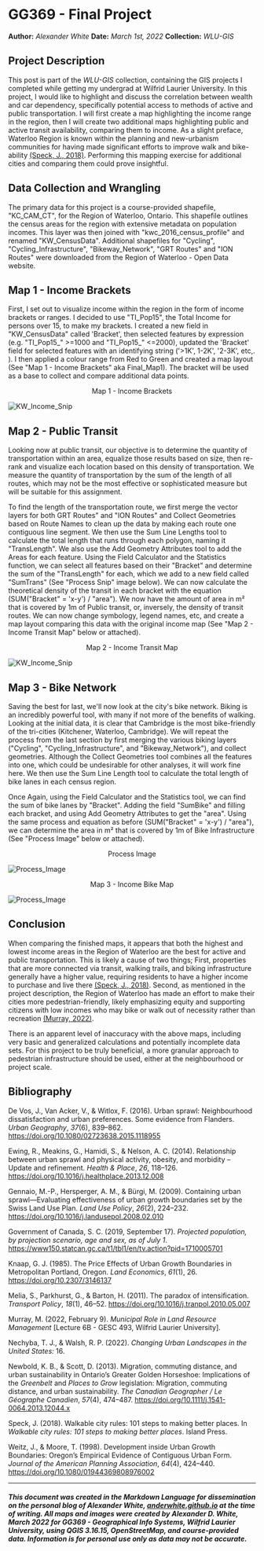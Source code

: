 # GG369 - Final Project

__Author:__ _Alexander White_
__Date:__ _March 1st, 2022_
__Collection:__ _WLU-GIS_ 

## Project Description 

This post is part of the _WLU-GIS_ collection, containing the GIS projects I completed while getting my undergrad at Wilfrid Laurier University. In this project, I would like to highlight and discuss the correlation between wealth and car dependency, specifically potential access to methods of active and public transportation. I will first create a map highlighting the income range in the region, then I will create two additional maps highlighting public and active transit availability, comparing them to income. As a slight preface, Waterloo Region is known within the planning and new-urbanism communities for having made significant efforts to improve walk and bike-ability [(Speck, J., 2018)](#Bibliography). Performing this mapping exercise for additional cities and comparing them could prove insightful. 

## Data Collection and Wrangling

The primary data for this project is a course-provided shapefile, "KC_CAM_CT", for the Region of Waterloo, Ontario. This shapefile outlines the census areas for the region with extensive metadata on population incomes. This layer was then joined with "kwc_2016_census_profile" and renamed "KW_CensusData". Additional shapefiles for "Cycling", "Cycling_Infrastructure", "Bikeway_Network", "GRT Routes" and "ION Routes" were downloaded from the Region of Waterloo - Open Data website. 

## Map 1 - Income Brackets

First, I set out to visualize income within the region in the form of income brackets or ranges. I decided to use  "TI_Pop15", the Total Income for persons over 15, to make my brackets. I created a new field in "KW_CensusData" called 'Bracket', then selected features by expression (e.g. "TI_Pop15_" >=1000 and "TI_Pop15_" <=2000), updated the 'Bracket' field for selected features with an identifying string ('>1K', 1-2K', '2-3K', etc,. ). I then applied a colour range from  Red to Green and created a map layout (See "Map 1 - Income Brackets" aka Final_Map1). The bracket will be used as a base to collect and compare additional data points.

<div style="page-break-after: always;"></div>

<p style="text-align: center;">Map 1 - Income Brackets</p>

![KW_Income_Snip](C:\batcave\Code_Snippets\gg369\assets\img\KW_Income_Map.jpg)

## Map 2 - Public Transit

Looking now at public transit, our objective is to determine the quantity of transportation within an area, equalize those results based on size, then re-rank and visualize each location based on this density of transportation. We measure the quantity of transportation by the sum of the length of all routes, which may not be the most effective or sophisticated measure but will be suitable for this assignment. 

To find the length of the transportation route, we first merge the vector layers for both GRT Routes" and "ION Routes" and  Collect Geometries based on Route Names to clean up the data by making each route one contiguous line segment. We then use the Sum Line Lengths tool to calculate the total length that runs through each polygon, naming it "TransLength". We also use the Add Geometry Attributes tool to add the Areas for each feature. Using the Field Calculator and the Statistics function, we can select all features based on their "Bracket" and determine the sum of the "TransLength" for each, which we add to a new field called "SumTrans" (See "Process Snip" image below). We can now calculate the theoretical density of the transit in each bracket with the equation (SUM("Bracket" = 'x-y') / "area"). We now have the amount of area in m² that is covered by 1m of Public transit, or, inversely, the density of transit routes. We can now change symbology, legend names, etc, and create a map layout comparing this data with the original income map (See "Map 2 - Income Transit Map" below or attached).
<div style="page-break-after: always;"></div>

<p style="text-align: center;">Map 2 - Income Transit Map</p>

![KW_Income_Snip](../assets/images/GG369/Income_Transit_Map.jpg)

## Map 3 - Bike Network

Saving the best for last, we'll now look at the city's bike network. Biking is an incredibly powerful tool, with many if not more of the benefits of walking. Looking at the initial data, it is clear that Cambridge is the most bike-friendly of the tri-cities (Kitchener, Waterloo, Cambridge). We will repeat the process from the last section by first merging the various biking layers ("Cycling", "Cycling_Infrastructure", and "Bikeway_Network"), and collect geometries. Although the Collect Geometries tool combines all the features into one, which could be undesirable for other analyses, it will work fine here. We then use the Sum Line Length tool to calculate the total length of bike lanes in each census region. 

Once Again, using the Field Calculator and the Statistics tool, we can find the sum of bike lanes by "Bracket". Adding the field "SumBike" and filling each bracket, and using Add Geometry Attributes to get the "area". Using the same process and equation as before (SUM("Bracket" = 'x-y') / "area"), we can determine the area in m² that is covered by 1m of Bike Infrastructure (See "Process Image" below or attached).

<div style="page-break-after: always;"></div>
<p style="text-align: center;">Process Image</p>

![Process_Image](C:\batcave\Code_Snippets\gg369\assets\img\Process_Snip.jpg)

<p style="text-align: center;">Map 3 - Income Bike Map</p>

![Process_Image](../assets/images/GG369/Income_Bike_Map.jpg)



## Conclusion

When comparing the finished maps, it appears that both the highest and lowest income areas in the Region of Waterloo are the best for active and public transportation. This is likely a cause of two things; First, properties that are more connected via transit, walking trails, and biking infrastructure generally have a higher value, requiring residents to have a higher income to purchase and live there [(Speck, J., 2018)](#Bibliography). Second, as mentioned in the project description, the Region of Waterloo has made an effort to make their cities more pedestrian-friendly, likely emphasizing equity and supporting citizens with low incomes who may bike or walk out of necessity rather than recreation [(Murray, 2022)](#Bibliography).

There is an apparent level of inaccuracy with the above maps, including very basic and generalized calculations and potentially incomplete data sets. For this project to be truly beneficial, a more granular approach to pedestrian infrastructure should be used, either at the neighbourhood or project scale.

## Bibliography

De Vos, J., Van Acker, V., & Witlox, F. (2016). Urban sprawl: Neighbourhood dissatisfaction and urban preferences. Some evidence from Flanders. *Urban Geography*, *37*(6), 839–862. https://doi.org/10.1080/02723638.2015.1118955

Ewing, R., Meakins, G., Hamidi, S., & Nelson, A. C. (2014). Relationship between urban sprawl and physical activity, obesity, and morbidity – Update and refinement. *Health & Place*, *26*, 118–126. https://doi.org/10.1016/j.healthplace.2013.12.008

Gennaio, M.-P., Hersperger, A. M., & Bürgi, M. (2009). Containing urban sprawl—Evaluating effectiveness of urban growth boundaries set by the Swiss Land Use Plan. *Land Use Policy*, *26*(2), 224–232. https://doi.org/10.1016/j.landusepol.2008.02.010

Government of Canada, S. C. (2019, September 17). *Projected population, by projection scenario, age and sex, as of July 1*. https://www150.statcan.gc.ca/t1/tbl1/en/tv.action?pid=1710005701

Knaap, G. J. (1985). The Price Effects of Urban Growth Boundaries in Metropolitan Portland, Oregon. *Land Economics*, *61*(1), 26. https://doi.org/10.2307/3146137

Melia, S., Parkhurst, G., & Barton, H. (2011). The paradox of intensification. *Transport Policy*, *18*(1), 46–52. https://doi.org/10.1016/j.tranpol.2010.05.007

Murray, M. (2022, February 9). *Municipal Role in Land Resource Management* [Lecture 6B - GESC 493, Wilfrid Laurier University].

Nechyba, T. J., & Walsh, R. P. (2022). *Changing Urban Landscapes in the United States:* 16.

Newbold, K. B., & Scott, D. (2013). Migration, commuting distance, and urban sustainability in Ontario’s Greater Golden Horseshoe: Implications of the *Greenbelt* and *Places to Grow* legislation: Migration, commuting distance, and urban sustainability. *The Canadian Geographer / Le Géographe Canadien*, *57*(4), 474–487. https://doi.org/10.1111/j.1541-0064.2013.12044.x

Speck, J. (2018). Walkable city rules: 101 steps to making better places. In *Walkable city rules: 101 steps to making better places*. Island Press.

Weitz, J., & Moore, T. (1998). Development inside Urban Growth Boundaries: Oregon’s Empirical Evidence of Contiguous Urban Form. *Journal of the American Planning Association*, *64*(4), 424–440. https://doi.org/10.1080/01944369808976002

---
##### This document was created in the Markdown Language for dissemination on the personal blog of Alexander White, [anderwhite.github.io](https://anderwhite.github.io/) at the time of writing. All maps and images were created by Alexander D. White, March 2022 for GG369 - Geographical Info Systems, Wilfrid Laurier University, using QGIS 3.16.15, OpenStreetMap, and course-provided data. Information is for personal use only as data may not be accurate.
